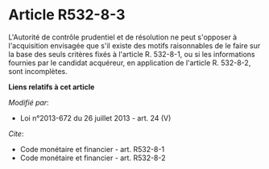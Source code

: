 # Article R532-8-3

L'Autorité de contrôle prudentiel et de résolution ne peut s'opposer à l'acquisition envisagée que s'il existe des motifs
raisonnables de le faire sur la base des seuls critères fixés à l'article R. 532-8-1, ou si les informations fournies par le
candidat acquéreur, en application de l'article R. 532-8-2, sont incomplètes.

**Liens relatifs à cet article**

_Modifié par_:

  - Loi n°2013-672 du 26 juillet 2013 - art. 24 (V)

_Cite_:

  - Code monétaire et financier - art. R532-8-1
  - Code monétaire et financier - art. R532-8-2
